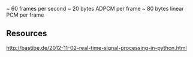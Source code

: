 
~ 60 frames per second
~ 20 bytes ADPCM per frame
~ 80 bytes linear PCM per frame

## Resources

http://bastibe.de/2012-11-02-real-time-signal-processing-in-python.html

